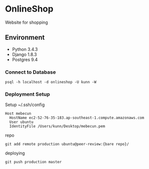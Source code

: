 # OnlineShop
Website for shopping

## Environment
- Python 3.4.3
- Django 1.8.3
- Postgres 9.4

### Connect to Database
``
psql -h localhost -d onlineshop -U kunn -W
``

### Deployment Setup

Setup ~/.ssh/config

```
Host mebecun
  HostName ec2-52-76-35-183.ap-southeast-1.compute.amazonaws.com
  User ubuntu
  IdentityFile /Users/kunn/Desktop/mebecun.pem
```

repo

``
git add remote production ubuntu@peer-review:{bare repo}/
``

deploying

``
git push production master
``

